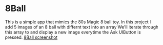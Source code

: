 # 8Ball
This is a simple app that mimics the 80s Magic 8 ball toy. 
In this project I add 5 images of an 8 ball with differnt text into an array
We'll iterate through this array to and display a new image everytime the Ask UIButton is pressed.
[8Ball screenshot](/8ball.png)
